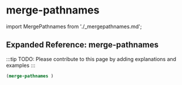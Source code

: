 # merge-pathnames

import MergePathnames from './_mergepathnames.md';

<MergePathnames />

## Expanded Reference: merge-pathnames

:::tip
TODO: Please contribute to this page by adding explanations and examples
:::

```lisp
(merge-pathnames )
```
